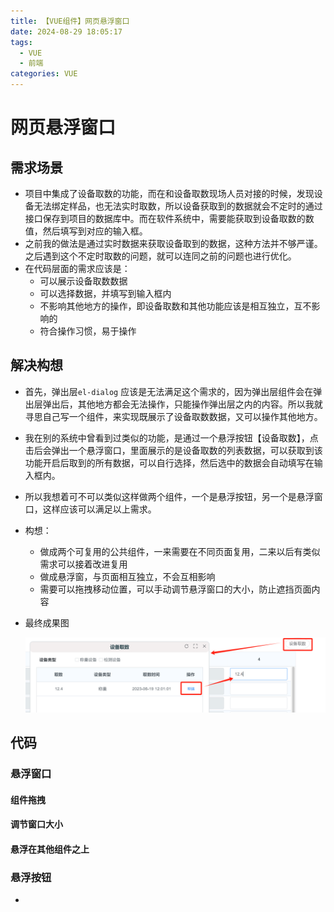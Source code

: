 ```yaml
---
title: 【VUE组件】网页悬浮窗口
date: 2024-08-29 18:05:17
tags:
  - VUE
  - 前端
categories: VUE
---
```


# 网页悬浮窗口

## 需求场景

+ 项目中集成了设备取数的功能，而在和设备取数现场人员对接的时候，发现设备无法绑定样品，也无法实时取数，所以设备获取到的数据就会不定时的通过接口保存到项目的数据库中。而在软件系统中，需要能获取到设备取数的数值，然后填写到对应的输入框。
+ 之前我的做法是通过实时数据来获取设备取到的数据，这种方法并不够严谨。之后遇到这个不定时取数的问题，就可以连同之前的问题也进行优化。
+ 在代码层面的需求应该是：
  + 可以展示设备取数数据
  + 可以选择数据，并填写到输入框内
  + 不影响其他地方的操作，即设备取数和其他功能应该是相互独立，互不影响的
  + 符合操作习惯，易于操作



## 解决构想

+ 首先，弹出层`el-dialog` 应该是无法满足这个需求的，因为弹出层组件会在弹出层弹出后，其他地方都会无法操作，只能操作弹出层之内的内容。所以我就寻思自己写一个组件，来实现既展示了设备取数数据，又可以操作其他地方。

+ 我在别的系统中曾看到过类似的功能，是通过一个悬浮按钮【设备取数】，点击后会弹出一个悬浮窗口，里面展示的是设备取数的列表数据，可以获取到该功能开启后取到的所有数据，可以自行选择，然后选中的数据会自动填写在输入框内。

+ 所以我想着可不可以类似这样做两个组件，一个是悬浮按钮，另一个是悬浮窗口，这样应该可以满足以上需求。

+ 构想：

  + 做成两个可复用的公共组件，一来需要在不同页面复用，二来以后有类似需求可以接着改进复用
  + 做成悬浮窗，与页面相互独立，不会互相影响
  + 需要可以拖拽移动位置，可以手动调节悬浮窗口的大小，防止遮挡页面内容

+ 最终成果图

  ![image-20240830103044026](../images/image-20240830103044026.png)



## 代码

### 悬浮窗口

#### 组件拖拽

#### 调节窗口大小

#### 悬浮在其他组件之上

### 悬浮按钮

+ 

